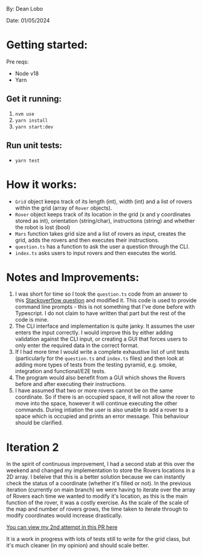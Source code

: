 By: Dean Lobo

Date: 01/05/2024

# Getting started:

Pre reqs:
- Node v18
- Yarn

## Get it running:
1. `nvm use`
2. `yarn install`
3. `yarn start:dev`

## Run unit tests:
- `yarn test`

# How it works:

- `Grid` object keeps track of its length (int), width (int) and a list of rovers within the grid (array of `Rover` objects).
- `Rover` object keeps track of its location in the grid (x and y coordinates stored as int), orientation (string/char), instructions (string) and whether the robot is lost (bool)
- `Mars` function takes grid size and a list of rovers as input, creates the grid, adds the rovers and then executes their instructions.
- `question.ts` has a function to ask the user a question through the CLI.
- `index.ts` asks users to input rovers and then executes the world.


# Notes and Improvements:
1. I was short for time so I took the `question.ts` code from an answer to this [Stackoverflow question](https://stackoverflow.com/questions/33858763/console-input-in-typescript) and modified it. This code is used to provide command line prompts - this is not something that I've done before with Typescript. I do not claim to have written that part but the rest of the code is mine.
2. The CLI interface and implementation is quite janky. It assumes the user enters the input correctly. I would improve this by either adding validation against the CLI input, or creating a GUI that forces users to only enter the required data in the correct format.
3. If I had more time I would write a complete exhaustive list of unit tests (particularly for the `question.ts` and `index.ts` files) and then look at adding more types of tests from the testing pyramid, e.g. smoke, integration and functional/E2E tests.
4. The program would also benefit from a GUI which shows the Rovers before and after executing their instructions.
5. I have assumed that two or more rovers cannot be on the same coordinate. So if there is an occupied space, it will not allow the rover to move into the space, however it will continue executing the other commands. During intiation the user is also unable to add a rover to a space which is occupied and prints an error message. This behaviour should be clarified.

# Iteration 2

In the spirit of continuous improvement, I had a second stab at this over the weekend and changed my implementation to store the Rovers locations in a 2D array. I beleive that this is a better solution because we can instantly check the status of a coordinate (whether it's filled or not). In the previous iteration (currently on main branch) we were having to iterate over the array of Rovers each time we wanted to modify it's location, as this is the main function of the rover, it was a costly exercise. As the scale of the scale of the map and number of rovers grows, the time taken to iterate through to modify coordinates would increase drastically.

[You can view my 2nd attempt in this PR here](https://github.com/DeanoJG/mars-rover/pull/1)

It is a work in progress with lots of tests still to write for the grid class, but it's much cleaner (in my opinion) and should scale better.